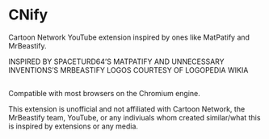 # CNify
Cartoon Network YouTube extension inspired by ones like MatPatify and MrBeastify.


INSPIRED BY SPACETURD64’S MATPATIFY AND UNNECESSARY INVENTIONS’S MRBEASTIFY
LOGOS COURTESY OF LOGOPEDIA WIKIA

##

Compatible with most browsers on the Chromium engine.

This extension is unofficial and not affiliated with Cartoon Network, the MrBeastify team, YouTube, or any indiviuals whom created similar/what this is inspired by extensions or any media.
